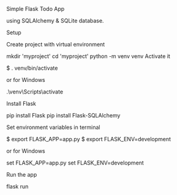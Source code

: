Simple Flask Todo App 

using SQLAlchemy & SQLite database.


Setup

Create project with virtual environment

mkdir 'myproject'
cd 'myproject'
python -m venv venv
Activate it

$ . venv/bin/activate

or for Windows

.\venv\Scripts\activate


Install Flask

pip install Flask
pip install Flask-SQLAlchemy

Set environment variables in terminal

$ export FLASK_APP=app.py
$ export FLASK_ENV=development

or for Windows

set FLASK_APP=app.py
set FLASK_ENV=development


Run the app

 flask run